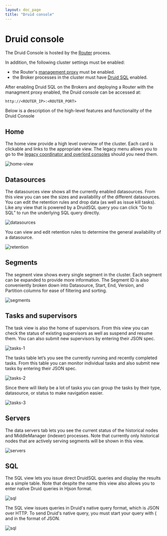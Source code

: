 ```yaml
---
layout: doc_page
title: "Druid console"
---
```


<!--
  ~ Licensed to the Apache Software Foundation (ASF) under one
  ~ or more contributor license agreements.  See the NOTICE file
  ~ distributed with this work for additional information
  ~ regarding copyright ownership.  The ASF licenses this file
  ~ to you under the Apache License, Version 2.0 (the
  ~ "License"); you may not use this file except in compliance
  ~ with the License.  You may obtain a copy of the License at
  ~
  ~   http://www.apache.org/licenses/LICENSE-2.0
  ~
  ~ Unless required by applicable law or agreed to in writing,
  ~ software distributed under the License is distributed on an
  ~ "AS IS" BASIS, WITHOUT WARRANTIES OR CONDITIONS OF ANY
  ~ KIND, either express or implied.  See the License for the
  ~ specific language governing permissions and limitations
  ~ under the License.
  -->

# Druid console

The Druid Console is hosted by the [Router](../development/router.html) process.

In addition, the following cluster settings must be enabled:

- the Router's [management proxy](../development/router.html#enabling-the-management-proxy) must be enabled.
- the Broker processes in the cluster must have [Druid SQL](../querying/sql.html) enabled.

After enabling Druid SQL on the Brokers and deploying a Router with the managment proxy enabled, the Druid console can be accessed at:

```
http://<ROUTER_IP>:<ROUTER_PORT>
```

Below is a description of the high-level features and functionality of the Druid Console

## Home

The home view provide a high level overview of the cluster. Each card is clickable and links to the appropriate view. The legacy menu allows you to go to the [legacy coordinator and overlord consoles](./management-uis#legacy-consoles) should you need them.

![home-view](./img/01-home-view.png)

## Datasources

The datasources view shows all the currently enabled datasources. From this view you can see the sizes and availability of the different datasources. You can edit the retention rules and drop data (as well as issue kill tasks).
Like any view that is powered by a DruidSQL query you can click “Go to SQL” to run the underlying SQL query directly.

![datasources](./img/02-datasources.png)

You can view and edit retention rules to determine the general availability of a datasource.

![retention](./img/03-retention.png)

## Segments

The segment view shows every single segment in the cluster. Each segment can be expanded to provide more information. The Segment ID is also conveniently broken down into Datasource, Start, End, Version, and Partition columns for ease of filtering and sorting.

![segments](./img/04-segments.png)

## Tasks and supervisors

The task view is also the home of supervisors. From this view you can check the status of existing supervisors as well as suspend and resume them. You can also submit new supervisors by entering their JSON spec.

![tasks-1](./img/05-tasks-1.png)

The tasks table let’s you see the currently running and recently completed tasks. From this table you can monitor individual tasks and also submit new tasks by entering their JSON spec.

![tasks-2](./img/06-tasks-2.png)

Since there will likely be a lot of tasks you can group the tasks by their type, datasource, or status to make navigation easier.

![tasks-3](./img/07-tasks-3.png)

## Servers

The data servers tab lets you see the current status of the historical nodes and MiddleManager (indexer) processes. Note that currently only historical nodes that are actively serving segments will be shown in this view.

![servers](./img/08-servers.png)

## SQL

The SQL view lets you issue direct DruidSQL queries and display the results as a simple table. Note that despite the name this view also allows you to enter native Druid queries in Hjson format.

![sql](./img/09-sql-1.png)

The SQL view issues queries in Druid's native query format, which is JSON over HTTP. To send Druid's native query, you must start your query with { and in the format of JSON.

![sql](./img/10-sql-2.png)

